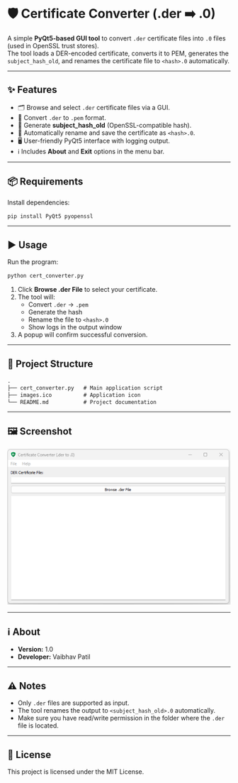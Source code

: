 # 🛡️ Certificate Converter (.der ➡️ .0)

A simple **PyQt5-based GUI tool** to convert `.der` certificate files into `.0` files (used in OpenSSL trust stores).  
The tool loads a DER-encoded certificate, converts it to PEM, generates the `subject_hash_old`, and renames the certificate file to `<hash>.0` automatically.

---

## ✨ Features

- 🗂️ Browse and select `.der` certificate files via a GUI.
- 🔄 Convert `.der` to `.pem` format.
- 🧮 Generate **subject_hash_old** (OpenSSL-compatible hash).
- 📝 Automatically rename and save the certificate as `<hash>.0`.
- 🖥️ User-friendly PyQt5 interface with logging output.
- ℹ️ Includes **About** and **Exit** options in the menu bar.

---

## 📦 Requirements

Install dependencies:

```bash
pip install PyQt5 pyopenssl
```

---

## ▶️ Usage

Run the program:

```bash
python cert_converter.py
```

1. Click **Browse .der File** to select your certificate.
2. The tool will:
   - Convert `.der` → `.pem`
   - Generate the hash
   - Rename the file to `<hash>.0`
   - Show logs in the output window
3. A popup will confirm successful conversion.

---

## 📂 Project Structure

```
.
├── cert_converter.py   # Main application script
├── images.ico          # Application icon
└── README.md           # Project documentation
```

---

## 🖼️ Screenshot

![Certificate Converter](https://github.com/hadesninja/Certificate-Converter/blob/master/screenshots/certificate_converter.png)

---

## ℹ️ About

- **Version:** 1.0
- **Developer:** Vaibhav Patil

---

## ⚠️ Notes

- Only `.der` files are supported as input.
- The tool renames the output to `<subject_hash_old>.0` automatically.
- Make sure you have read/write permission in the folder where the `.der` file is located.

---

## 📜 License

This project is licensed under the MIT License.
